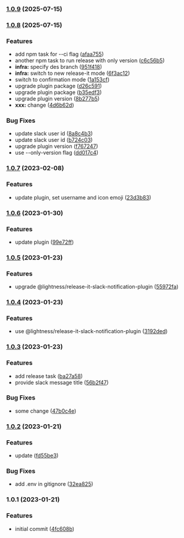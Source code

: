 

### [1.0.9](https://github.com/lightness/release-it-consumer/compare/1.0.8...1.0.9) (2025-07-15)

### [1.0.8](https://github.com/lightness/release-it-consumer/compare/1.0.7...1.0.8) (2025-07-15)


### Features

* add npm task for --ci flag ([afaa755](https://github.com/lightness/release-it-consumer/commit/afaa7556aa22f1c378a8040a616c6e031668df78))
* another npm task to run release with only version ([c6c56b5](https://github.com/lightness/release-it-consumer/commit/c6c56b5b0e8c966b2dfac397b6467080837c023b))
* **infra:** specify des branch ([951f418](https://github.com/lightness/release-it-consumer/commit/951f41861b9f497b99c17fb3202dd53cbb8d28f5))
* **infra:** switch to new release-it mode ([6f3ac12](https://github.com/lightness/release-it-consumer/commit/6f3ac125889f898b29e736abb2bf32ea4aee4867))
* switch to confirmation mode ([1a153cf](https://github.com/lightness/release-it-consumer/commit/1a153cfbdcdd3c43c71c4772050c227edaeeaf67))
* upgrade plugin package ([d26c591](https://github.com/lightness/release-it-consumer/commit/d26c591d9c3fb279f822eda4c7642a37bb5b8fe9))
* upgrade plugin package ([b35edf3](https://github.com/lightness/release-it-consumer/commit/b35edf3e042e475356b7b4bde0c1cee18a8c75d8))
* upgrade plugin version ([8b277b5](https://github.com/lightness/release-it-consumer/commit/8b277b5cb3ec25dc16a896e3d35e4d3e39a76d05))
* **xxx:** change ([4d6b62d](https://github.com/lightness/release-it-consumer/commit/4d6b62d0c89b9101c7d812d46d5e14c786ec50ba))


### Bug Fixes

* update slack user id ([8a8c4b3](https://github.com/lightness/release-it-consumer/commit/8a8c4b38e72a1f56d06367b529e1fc43b19ac0c6))
* update slack user id ([b724c03](https://github.com/lightness/release-it-consumer/commit/b724c0347bbd1538542f9725a406b70605b19d5f))
* upgrade plugin version ([f767247](https://github.com/lightness/release-it-consumer/commit/f76724707639a7436f1563e9d4078c4ce88d7cda))
* use --only-version flag ([dd017c4](https://github.com/lightness/release-it-consumer/commit/dd017c448db6875c4f0649d3c06f57f63bf1f16d))

### [1.0.7](https://github.com/lightness/release-it-consumer/compare/1.0.6...1.0.7) (2023-02-08)


### Features

* update plugin, set username and icon emoji ([23d3b83](https://github.com/lightness/release-it-consumer/commit/23d3b83d0673a5ec52d3b6e19064442df308e5a1))

### [1.0.6](https://github.com/lightness/release-it-consumer/compare/1.0.5...1.0.6) (2023-01-30)


### Features

* update plugin ([99e72ff](https://github.com/lightness/release-it-consumer/commit/99e72ff24a64f85e4283040be64b7d65f0b1756d))

### [1.0.5](https://github.com/lightness/release-it-consumer/compare/1.0.4...1.0.5) (2023-01-23)


### Features

* upgrade @lightness/release-it-slack-notification-plugin ([55972fa](https://github.com/lightness/release-it-consumer/commit/55972fa52345b18cff66a190168ac548225ee020))

### [1.0.4](https://github.com/lightness/release-it-consumer/compare/1.0.3...1.0.4) (2023-01-23)


### Features

* use @lightness/release-it-slack-notification-plugin ([3192ded](https://github.com/lightness/release-it-consumer/commit/3192dedb28215ac42c9a728d68200f0bb44b0892))

### [1.0.3](https://github.com/lightness/release-it-consumer/compare/1.0.2...1.0.3) (2023-01-23)


### Features

* add release task ([ba27a58](https://github.com/lightness/release-it-consumer/commit/ba27a583b36b98f02a5ef634d1857627d840ee39))
* provide slack message title ([56b2f47](https://github.com/lightness/release-it-consumer/commit/56b2f474b82640beeecd176c15b730244f38b7ef))


### Bug Fixes

* some change ([47b0c4e](https://github.com/lightness/release-it-consumer/commit/47b0c4ebf6b02fdb1217caba337d6ca689458f78))

### [1.0.2](https://github.com/lightness/release-it-consumer/compare/1.0.1...1.0.2) (2023-01-21)


### Features

* update ([fd55be3](https://github.com/lightness/release-it-consumer/commit/fd55be3f94610f814c4b5cd900610afcf851451d))


### Bug Fixes

* add .env in gitignore ([32ea825](https://github.com/lightness/release-it-consumer/commit/32ea825d0a1cd03257104ca2b5471fa4ae95d33a))

### 1.0.1 (2023-01-21)


### Features

* initial commit ([4fc608b](https://github.com/lightness/release-it-consumer/commit/4fc608b22cc987406b8166fa5f6b3ec3361e0e5e))